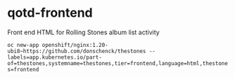 # qotd-frontend
Front end HTML for Rolling Stones album list activity

`oc new-app openshift/nginx:1.20-ubi8~https://github.com/donschenck/thestones --labels=app.kubernetes.io/part-of=thestones,systemname=thestones,tier=frontend,language=html,thestones=frontend`
